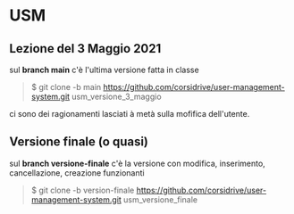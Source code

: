 # USM


## Lezione del 3 Maggio 2021
sul **branch main** c'è l'ultima versione fatta in classe

> $ git clone -b main https://github.com/corsidrive/user-management-system.git usm_versione_3_maggio

ci sono dei ragionamenti lasciati à metà sulla mofifica dell'utente.


## Versione finale (o quasi)

sul **branch versione-finale** c'è la versione con modifica, inserimento, cancellazione, creazione funzionanti

> $ git clone -b version-finale https://github.com/corsidrive/user-management-system.git usm_versione_finale